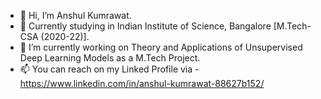 - 👋 Hi, I’m Anshul Kumrawat.
- 👀 Currently studying in Indian Institute of Science, Bangalore [M.Tech-CSA (2020-22)].
- 🌱 I’m currently working on Theory and Applications of Unsupervised Deep Learning Models as a M.Tech Project.
- 📫 You can reach on my Linked Profile via - https://www.linkedin.com/in/anshul-kumrawat-88627b152/

<!---
AnshulKumrawat12/AnshulKumrawat12 is a ✨ special ✨ repository because its `README.md` (this file) appears on your GitHub profile.
You can click the Preview link to take a look at your changes.
--->
